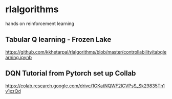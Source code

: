 # rlalgorithms
hands on reinforcement learning

## Tabular Q learning - Frozen Lake
https://github.com/kkhetarpal/rlalgorithms/blob/master/controllability/tabqlearning.ipynb


## DQN Tutorial from Pytorch set up Collab

https://colab.research.google.com/drive/1GKatNQWF2lCVPsS_Sk29835Th1v1xzQd
